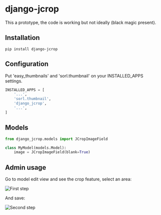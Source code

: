 # django-jcrop
This a prototype, the code is working but not ideally (black magic present).

Installation
------------
```
pip install django-jcrop
```

Configuration
-------------
Put 'easy_thumbnails' and 'sorl.thumbnail' on your INSTALLED_APPS settings.
```python
INSTALLED_APPS = [
    '...',
    'sorl.thumbnail',
    'django_jcrop',
    '...',
]


```

Models
-----
```python
from django_jcrop.models import JCropImageField

class MyModel(models.Model):
    image = JCropImageField(blank=True)
```

Admin usage
-----------
Go to model edit view and see the crop feature, select an area:

![First step][1]

And save:

![Second step][2]

  [1]: https://dl.dropboxusercontent.com/u/3341989/django-jcrop-step1.png
  [2]: https://dl.dropboxusercontent.com/u/3341989/django-jcrop-step2.png
